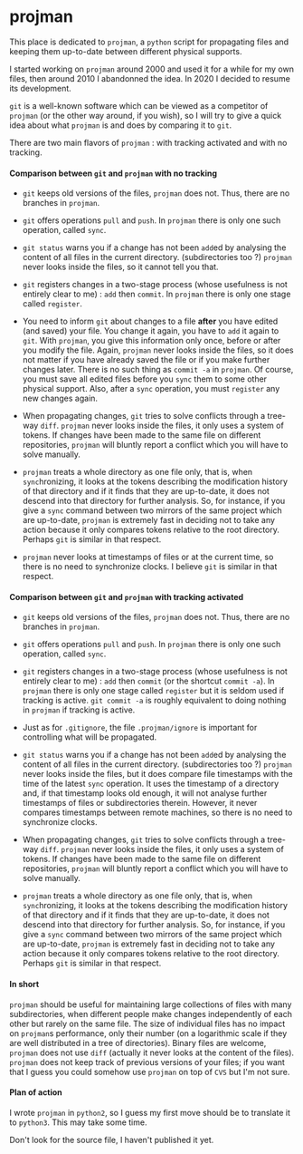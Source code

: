 # projman

This place is dedicated to `projman`, a `python` script for propagating files and keeping them
up-to-date between different physical supports.

I started working on `projman` around 2000 and used it for a while for my own files,
then around 2010 I abandonned the idea.
In 2020 I decided to resume its development.

`git` is a well-known software which can be viewed as a competitor of `projman`
(or the other way around, if you wish), so I will try to give a quick idea about what `projman`
is and does by comparing it to `git`.

There are two main flavors of `projman` : with tracking activated and with no tracking.

#### Comparison between `git` and `projman` with no tracking

* `git` keeps old versions of the files, `projman` does not.
Thus, there are no branches in `projman`.

* `git` offers operations `pull` and `push`.
In `projman` there is only one such operation, called `sync`.

* `git status` warns you if a change has not been `add`ed by analysing the content of all files in
the current directory. (subdirectories too ?)
`projman` never looks inside the files, so it cannot tell you that.

* `git` registers changes in a two-stage process (whose usefulness is not entirely clear to me) :
`add` then `commit`.
In `projman` there is only one stage called `register`.

* You need to inform `git` about changes to a file __after__ you have edited (and saved) your file.
You change it again, you have to `add` it again to `git`.
With `projman`, you give this information only once, before or after you modify the file.
Again, `projman` never looks inside the files, so it does not matter if you have already saved
the file or if you make further changes later.
There is no such thing as `commit -a` in `projman`.
Of course, you must save all edited files before you `sync` them to some other physical support.
Also, after a `sync` operation, you must `register` any new changes again.

* When propagating changes, `git` tries to solve conflicts through a tree-way `diff`.
`projman` never looks inside the files, it only uses a system of tokens.
If changes have been made to the same file on different repositories,
`projman` will bluntly report a conflict which you will have to solve manually.

* `projman` treats a whole directory as one file only, that is, when `sync`hronizing, it looks at
the tokens describing the modification history of that directory and if it finds that they
are up-to-date, it does not descend into that directory for further analysis.
So, for instance, if you give a `sync` command between two mirrors of the same project
which are up-to-date, `projman` is extremely fast in deciding not to take any action
because it only compares tokens relative to the root directory.
Perhaps `git` is similar in that respect.

* `projman` never looks at timestamps of files or at the current time, 
so there is no need to synchronize clocks.
I believe `git` is similar in that respect.

#### Comparison between `git` and `projman` with tracking activated

* `git` keeps old versions of the files, `projman` does not.
Thus, there are no branches in `projman`.

* `git` offers operations `pull` and `push`.
In `projman` there is only one such operation, called `sync`.

* `git` registers changes in a two-stage process (whose usefulness is not entirely clear to me) :
`add` then `commit` (or the shortcut `commit -a`).
In `projman` there is only one stage called `register` but it is seldom used if tracking is active.
`git commit -a` is roughly equivalent to doing nothing in `projman` if tracking is active.

* Just as for `.gitignore`, the file `.projman/ignore` is important for controlling what will be propagated.

* `git status` warns you if a change has not been `add`ed by analysing the content of all files in
the current directory. (subdirectories too ?)
`projman` never looks inside the files, but it does compare file timestamps with the time of
the latest `sync` operation.
It uses the timestamp of a directory and, if that timestamp looks old enough,
it will not analyse further timestamps of files or subdirectories therein.
However, it never compares timestamps between remote machines, 
so there is no need to synchronize clocks.

* When propagating changes, `git` tries to solve conflicts through a tree-way `diff`.
`projman` never looks inside the files, it only uses a system of tokens.
If changes have been made to the same file on different repositories,
`projman` will bluntly report a conflict which you will have to solve manually.

* `projman` treats a whole directory as one file only, that is, when `sync`hronizing, it looks at
the tokens describing the modification history of that directory and if it finds that they
are up-to-date, it does not descend into that directory for further analysis.
So, for instance, if you give a `sync` command between two mirrors of the same project
which are up-to-date, `projman` is extremely fast in deciding not to take any action
because it only compares tokens relative to the root directory.
Perhaps `git` is similar in that respect.

#### In short 

`projman` should be useful for maintaining large collections
of files with many subdirectories, when different people make changes independently
of each other but rarely on the same file.
The size of individual files has no impact on `projman`s performance, only their number
(on a logarithmic scale if they are well distributed in a tree of directories).
Binary files are welcome, `projman` does not use `diff`
(actually it never looks at the content of the files).
`projman` does not keep track of previous versions of your files;
if you want that I guess you could somehow use `projman` on top of `CVS` but I'm not sure.

#### Plan of action 

I wrote `projman` in `python2`, so I guess my first move should be to translate it to `python3`.
This may take some time.

Don't look for the source file, I haven't published it yet.
